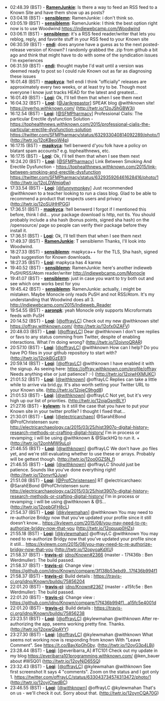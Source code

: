 * 02:48.39 (BST) - __[RamenJunkie](https://github.com/RamenJunkie)__: Is there a way to feed an RSS feed to a Known Site and have them show up as posts?
* 03:04.18 (BST) - __[sensiblemn](https://github.com/sensiblemn)__: RamenJunkie: i don't think so.
* 03:05.19 (BST) - __[sensiblemn](https://github.com/sensiblemn)__: RamenJunkie: I think the best option right now is to use Woodwind https://indiewebcamp.com/Woodwind
* 03:06.11 (BST) - __[sensiblemn](https://github.com/sensiblemn)__: it's a RSS feed reader/writer that lets you reblog, reply, and favorite stuff in your RSS feed to your Known site
* 06:30.59 (BST) - __[endi](https://github.com/endi)__: does anyone have a guess as to the next posted-release version of Known? I randomly grabbed the .zip from github a bit ago and think that might have to do with some of the syndication issues I'm experiences
* 06:31.59 (BST) - __[endi](https://github.com/endi)__: thought maybe I'd wait until a version was deemed ready to post so I could rule Known out as far as diagnosing these issues
* 16:01.48 (BST) - __[mapkyca](https://github.com/mapkyca)__: !tell endi I think "officially" releases are approximately every two weeks, or at least try to be. Though most everyone I know just tracks HEAD for the latest and greatest...
* 16:01.49 (BST) - __[Loqi](https://github.com/Loqi)__: Ok, I'll tell them that when I see them next
* 16:04.32 (BST) - __[Loqi](https://github.com/Loqi)__: [<a href="https://twitter.com/Jarikrepastor">@Jarikrepastor</a>] SPEAK blog @withknown site! https://nyerho.withknown.com/ (http://twtr.io/12oJShGBW3j)
* 16:12.54 (BST) - __[Loqi](https://github.com/Loqi)__: [<a href="https://twitter.com/SFMPharmacy">@SFMPharmacy</a>] Professional Cialis: The particular Erectile dysfunction Solution - https://tophealthnews.withknown.com/2015/professional-cialis-the-particular-erectile-dysfunction-solution https://twitter.com/SFMPharmacy/status/632933040814092289/photo/1 (http://twtr.io/12oKBeojW4p)
* 16:17.15 (BST) - __[mapkyca](https://github.com/mapkyca)__: !tell benwerd d'you folk have a policy on blatant spam accounts? e.g. tophealthnews, etc.
* 16:17.15 (BST) - __[Loqi](https://github.com/Loqi)__: Ok, I'll tell them that when I see them next
* 16:24.20 (BST) - __[Loqi](https://github.com/Loqi)__: [<a href="https://twitter.com/SFMPharmacy">@SFMPharmacy</a>] Link Between Smoking And Erectile Dysfunction - https://tophealthnews.withknown.com/2015/link-between-smoking-and-erectile-dysfunction https://twitter.com/SFMPharmacy/status/632935926461628416/photo/1 (http://twtr.io/12oLDWmiq6w)
* 17:33.54 (BST) - __[Loqi](https://github.com/Loqi)__: [<a href="https://twitter.com/funnymonkey">@funnymonkey</a>] Just recommended @withknown to a teacher looking to run a class blog. Glad to be able to recommend a product that respects users and privacy (http://twtr.io/12oSUjHHPGG)
* 17:36.51 (BST) - __[mapkyca](https://github.com/mapkyca)__: !tell benwerd I forgot if I mentioned this before, think I did... your package download is http, not tls. You should probably include a sha hash (bonus points, signed sha hash) on the /opensource/ page so people can verify their package before they install it.
* 17:36.51 (BST) - __[Loqi](https://github.com/Loqi)__: Ok, I'll tell them that when I see them next
* 17:49.37 (BST) - __[RamenJunkie](https://github.com/RamenJunkie)__: T sensiblemn Thanks, I'll look into Woodwind.
* 18:27.33 (BST) - __[sensiblemn](https://github.com/sensiblemn)__: mapkyca++ for the TLS, Sha hash, signed hash suggestion for Known downloads.
* 18:27.35 (BST) - __[Loqi](https://github.com/Loqi)__: mapkyca has 4 karma
* 19:40.52 (BST) - __[sensiblemn](https://github.com/sensiblemn)__: RamenJunkie: here's another indieweb PuSH/RSS/Atom reader/writer http://indiewebcamp.com/Monocle
* 19:41.07 (BST) - __[sensiblemn](https://github.com/sensiblemn)__: just in case you want to try both out and see which one works best for you
* 19:45.42 (BST) - __[sensiblemn](https://github.com/sensiblemn)__: RamenJunkie: actually, i might be mistaken. Maybe Monocle only reads PuSH and not RSS/Atom. It's my understanding that Woodwind does all 3. http://indiewebcamp.com/2015/Indieweb_Reader
* 19:54.55 (BST) - __[aaronpk](https://github.com/aaronpk)__: yeah Monocle only supports Microformats feeds with PuSH
* 20:14.52 (BST) - __[Loqi](https://github.com/Loqi)__: [<a href="https://twitter.com/offrayLC">@offrayLC</a>] Check out my new @withknown site! https://offray.withknown.com/ (http://twtr.io/12ofx0jZAFV)
* 20:48.03 (BST) - __[Loqi](https://github.com/Loqi)__: [<a href="https://twitter.com/offrayLC">@offrayLC</a>] Dear @withknown I don't see replies or favs to any status comming from Twitter, despite of enabling interactions. What I'm doing wrong? (http://twtr.io/12oivroQRAR)
* 20:57.10 (BST) - __[Loqi](https://github.com/Loqi)__: [<a href="https://twitter.com/offrayLC">@offrayLC</a>] @withknown How can I help? Do you have PO files in your github repository to start with? (http://twtr.io/12ojkBGzE81)
* 20:59.14 (BST) - __[Loqi](https://github.com/Loqi)__: [<a href="https://twitter.com/offrayLC">@offrayLC</a>] @withknown I have enabled it with the signup. As seeing here: https://offray.withknown.com/profile/offray Needs anything else or just patience? :-) (http://twtr.io/12ojwHXMUKC)
* 21:01.52 (BST) - __[Loqi](https://github.com/Loqi)__: [<a href="https://twitter.com/withknown">@withknown</a>] @offrayLC Replies can take a little while to arrive via brid.gy. It's also worth setting your Twitter URL to your Known site. (http://twtr.io/12ojeC9hgd8)
* 21:01.53 (BST) - __[Loqi](https://github.com/Loqi)__: [<a href="https://twitter.com/withknown">@withknown</a>] @offrayLC Not yet, but it's very high up our list of priorities. (http://twtr.io/12ojaGsmBLY)
* 21:27.16 (BST) - __[kylewm](https://github.com/kylewm)__: Is it still the case that you have to put your Known site in your twitter profile? I thought I fixed that...
* 21:30.01 (BST) - __[Loqi](https://github.com/Loqi)__: [<a href="https://twitter.com/electricarchaeo">@electricarchaeo</a>] @SarahEBond @ProfChristensen sure: http://electricarchaeology.ca/2015/03/25/hist3907o-digital-history-research-methods-or-crafting-digital-history/ I'm in process or revamping; i will be using @withknown & @SlackHQ to run it. + (http://twtr.io/12onhMW9uLo)
* 21:46.55 (BST) - __[Loqi](https://github.com/Loqi)__: [<a href="https://twitter.com/withknown">@withknown</a>] @offrayLC We don't have .po files yet, and we're still evaluating whether to use these or arrays. Probably will be gettext though. (http://twtr.io/12oo0GZSN_f)
* 21:46.55 (BST) - __[Loqi](https://github.com/Loqi)__: [<a href="https://twitter.com/withknown">@withknown</a>] @offrayLC Should just be patience. Sounds like you've done everything right! (http://twtr.io/12onvrfQJuw)
* 21:51.08 (BST) - __[Loqi](https://github.com/Loqi)__: [<a href="https://twitter.com/ProfChristensen">@ProfChristensen</a>] RT @electricarchaeo: @SarahEBond @ProfChristensen sure: http://electricarchaeology.ca/2015/03/25/hist3907o-digital-history-research-methods-or-crafting-digital-history/ I'm in process or revamping; i will be using @withknown & @S… (http://twtr.io/12opbGFH8cL)
* 21:54.37 (BST) - __[Loqi](https://github.com/Loqi)__: [<a href="https://twitter.com/kylewmahan">@kylewmahan</a>] @withknown You may need to re-authorize Bridgy now that you’ve updated your profile since it still doesn’t know… https://kylewm.com/2015/08/you-may-need-to-re-authorize-bridgy-now-that-you (http://twtr.io/12opuup0HZs)
* 21:55.18 (BST) - __[Loqi](https://github.com/Loqi)__: [<a href="https://twitter.com/kylewmahan">@kylewmahan</a>] @offrayLC @withknown You may need to re-authorize Bridgy now that you’ve updated your profile since it still… https://kylewm.com/2015/08/you-may-need-to-re-authorize-bridgy-now-that-you (http://twtr.io/12opyoaKdXU)
* 21:58.37 (BST) - __[travis-ci](https://github.com/travis-ci)__: <a href="https://github.com/idno/Known/issues/2366">idno/Known#2366</a> (master - 17f436b : Ben Werdmuller): The build passed.
* 21:58.37 (BST) - __[travis-ci](https://github.com/travis-ci)__: Change view : https://github.com/idno/Known/compare/3f138b53ebd9...17f436b994f1
* 21:58.37 (BST) - __[travis-ci](https://github.com/travis-ci)__: Build details : https://travis-ci.org/idno/Known/builds/75856204
* 22:01.20 (BST) - __[travis-ci](https://github.com/travis-ci)__: <a href="https://github.com/idno/Known/issues/2367">idno/Known#2367</a> (master - a15fc5e : Ben Werdmuller): The build passed.
* 22:01.20 (BST) - __[travis-ci](https://github.com/travis-ci)__: Change view : https://github.com/idno/Known/compare/17f436b994f1...a15fc5e4001d
* 22:01.20 (BST) - __[travis-ci](https://github.com/travis-ci)__: Build details : https://travis-ci.org/idno/Known/builds/75856238
* 23:23.51 (BST) - __[Loqi](https://github.com/Loqi)__: [<a href="https://twitter.com/offrayLC">@offrayLC</a>] @kylewmahan @withknown After re-authorizing the app, seems working pretty fine. Thanks. (http://twtr.io/12oxwQjpAYY)
* 23:27.30 (BST) - __[Loqi](https://github.com/Loqi)__: [<a href="https://twitter.com/offrayLC">@offrayLC</a>] @kylewmahan @withknown What seems not working now is responding from known With "Leave Comment". See https://t.co/BayXpGhGby. (http://twtr.io/12oyG3p4LBj)
* 23:28.44 (BST) - __[Loqi](https://github.com/Loqi)__: [@everibarra_A] #TC101 Check out my update in my blog https://everibarra101programming.withknown.com/ @ken_bauer about #WSQ01 (http://twtr.io/12oyNjD65SQ)
* 23:32.43 (BST) - __[Loqi](https://github.com/Loqi)__: [<a href="https://twitter.com/offrayLC">@offrayLC</a>] @kylewmahan @withknown See first screenshot It says 4 "comments". Zoom on the status and I got only 1. https://twitter.com/offrayLC/status/633043734574313472/photo/1 (http://twtr.io/12oyjCtwdBC)
* 23:46.55 (BST) - __[Loqi](https://github.com/Loqi)__: [<a href="https://twitter.com/withknown">@withknown</a>] @offrayLC @kylewmahan That's on us - we'll check it out. Sorry about that. (http://twtr.io/12oynCQA70G)
